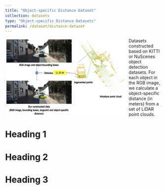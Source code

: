 ```yaml
---
title: "Object-specific Distance Dataset"
collection: datasets
type: "Object-specific Distance Datasets"
permalink: /dataset/distance-dataset
---
```

<img src="/images/DistanceDataset.png" alt="drawing" align="left" width="400" height="250"/>  

Datasets constructed based on KITTI or NuScenes object detection datasets. For each object in the RGB image, we calculate a object-specific distance (in meters) from a set of LiDAR point clouds. 


Heading 1
======

Heading 2
======

Heading 3
======

